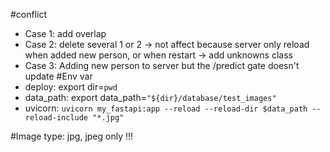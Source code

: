 #conflict 
- Case 1: add overlap
- Case 2: delete several 1 or 2 -> not affect because server only reload when added new person, or when restart -> add unknowns class 
- Case 3: Adding new person to server but the /predict gate doesn't update 
#Env var
- deploy: export dir=``pwd`` 
- data_path: export data_path=`"${dir}/database/test_images"`
- uvicorn: `uvicorn my_fastapi:app --reload --reload-dir $data_path --reload-include "*.jpg"`

#Image type:
jpg, jpeg only !!!
